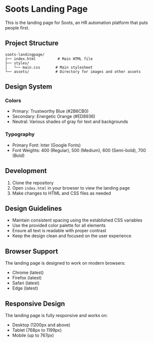 # Soots Landing Page

This is the landing page for Soots, an HR automation platform that puts people first.

## Project Structure

```
soots-landingpage/
├── index.html          # Main HTML file
├── styles/
│   └── main.css       # Main stylesheet
└── assets/            # Directory for images and other assets
```

## Design System

### Colors

- Primary: Trustworthy Blue (#2B6CB0)
- Secondary: Energetic Orange (#ED8936)
- Neutral: Various shades of gray for text and backgrounds

### Typography

- Primary Font: Inter (Google Fonts)
- Font Weights: 400 (Regular), 500 (Medium), 600 (Semi-bold), 700 (Bold)

## Development

1. Clone the repository
2. Open `index.html` in your browser to view the landing page
3. Make changes to HTML and CSS files as needed

## Design Guidelines

- Maintain consistent spacing using the established CSS variables
- Use the provided color palette for all elements
- Ensure all text is readable with proper contrast
- Keep the design clean and focused on the user experience

## Browser Support

The landing page is designed to work on modern browsers:
- Chrome (latest)
- Firefox (latest)
- Safari (latest)
- Edge (latest)

## Responsive Design

The landing page is fully responsive and works on:
- Desktop (1200px and above)
- Tablet (768px to 1199px)
- Mobile (up to 767px) 